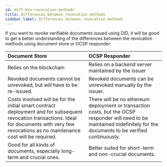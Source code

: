 ```yaml
---
id: diff-btw-revocation-methods
title: Differences between revocation methods
sidebar_label: Differences between revocation methods
---
```


If you want to revoke verifiable documents issued using DID, it will be good to get a better understanding of the differences between the revocation methods using document store or OCSP responder: 

| Document Store | OCSP Responder |
|:-----------------------|:-------------------------|
| Relies on the blockchain | Relies on a backend server maintained by the issuer |
| Revoked documents cannot be unrevoked, but will have to be re-issued. | Revoked documents can be unrevoked manually by the issuer. |
| Costs involved will be for the initial smart contract deployment and for subsequent revocation transactions. Ideal for documents with very few revocations as no maintenance cost will be required. | There will be no ethereum deployment or transaction costs, but the OCSP responder will need to be maintained indefinitely for the documents to be verified continuously. |
| Good for all kinds of documents, especially long-term and crucial ones. | Better suited for short-term and non-crucial documents. |
